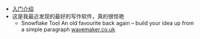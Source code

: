 - [入门介绍](https://wavemaker.co.uk/blog/wavemaker-version-3-is-live/)
- 这是我最近发现的最好的写作软件，真的很惊艳
    - Snowflake Tool An old favourite back again – build your idea up from a simple paragraph [wavemaker.co.uk](https://wavemaker.co.uk/blog/wavemaker-version-3-is-live/)
